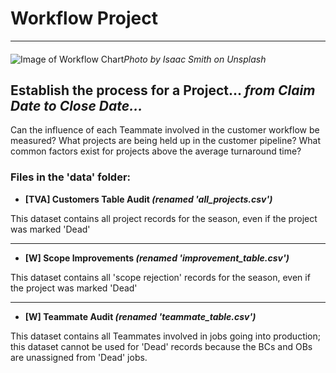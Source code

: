 # Workflow Project
***
#### 

![Image of Workflow Chart](https://images.unsplash.com/photo-1543286386-713bdd548da4?ixlib=rb-1.2.1&ixid=eyJhcHBfaWQiOjEyMDd9&auto=format&fit=crop&w=1050&q=80)*Photo by Isaac Smith on Unsplash*

## Establish the process for a Project... ***from Claim Date to Close Date...***

Can the influence of each Teammate involved in the customer workflow be measured? What projects are being held up in the customer pipeline? What common factors exist for projects above the average turnaround time? 

### Files in the 'data' folder:
- **[TVA] Customers Table Audit *(renamed 'all_projects.csv')***

This dataset contains all project records for the season, even if the project was marked 'Dead' 

---

- **[W] Scope Improvements *(renamed 'improvement_table.csv')***

This dataset contains all 'scope rejection' records for the season, even if the project was marked 'Dead'

---

- **[W] Teammate Audit *(renamed 'teammate_table.csv')***

This dataset contains all Teammates involved in jobs going into production; this dataset cannot be used for 'Dead' records because the BCs and OBs are unassigned from 'Dead' jobs.

